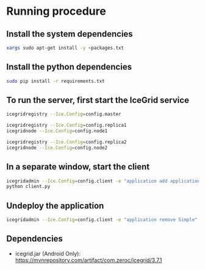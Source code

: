 # Running procedure

## Install the system dependencies

```bash
xargs sudo apt-get install -y <packages.txt
```

## Install the python dependencies

```bash
sudo pip install -r requirements.txt
```

## To run the server, first start the IceGrid service

```bash
icegridregistry --Ice.Config=config.master

icegridregistry --Ice.Config=config.replica1
icegridnode --Ice.Config=config.node1

icegridregistry --Ice.Config=config.replica2
icegridnode --Ice.Config=config.node2
```

## In a separate window, start the client

```bash
icegridadmin --Ice.Config=config.client -e "application add application.xml"
python client.py
```

## Undeploy the application

```bash
icegridadmin --Ice.Config=config.client -e "application remove Simple"
```

## Dependencies

* icegrid.jar (Android Only): https://mvnrepository.com/artifact/com.zeroc/icegrid/3.7.1